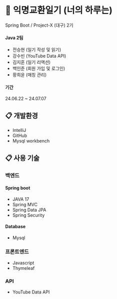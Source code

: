 # 📖 익명교환일기 (너의 하루는)
Spring Boot / Project-X (대구) 2기 <br>
#### Java 2팀
* 전승현 (일기 작성 및 읽기)
* 강수빈 (YouTube Data API)
* 김지훈 (일기 리액션)
* 백인준 (회원 가입 및 로그인)
* 황희윤 (매칭 관리)

#### 기간
24.06.22 ~ 24.07.07

## :clipboard: 개발환경
* IntelliJ
* GitHub
* Mysql workbench

## :clipboard: 사용 기술
### 백엔드
#### Spring boot
* JAVA 17
* Spring MVC
* Spring Data JPA
* Spring Security

#### Database
* Mysql
  
### 프론트엔드
* Javascript
* Thymeleaf

### API
* YouTube Data API
